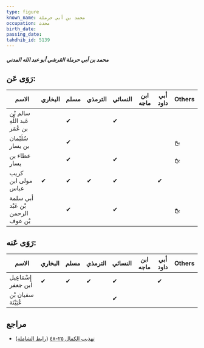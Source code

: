 ```yaml
---
type: figure
known_name: محمد بن أبي حرملة
occupation: محدث
birth_date:
passing_date:
tahdhib_id: 5139
---
```

##### محمد بن أبي حرملة القرشي أبو عبد الله المدني

## رَوَى عَن:
| الاسم                             | البخاري | مسلم | الترمذي | النسائي | ابن ماجه | أبي داود | Others |
| --------------------------------- | ------- | ---- | ------- | ------- | -------- | -------- | ------ |
| سالم بْن عَبد اللَّهِ بن عُمَر    |         | ✔    |         | ✔       |          |          |        |
| سُلَيْمان بن يسار                 |         | ✔    |         |         |          |          | بخ     |
| عطاء بن يسار                      |         | ✔    |         | ✔       |          |          | بخ     |
| كريب مولى ابن عباس                | ✔       | ✔    | ✔       | ✔       |          | ✔        |        |
| أبي سلمة بْن عَبْد الرحمن بْن عوف |         | ✔    |         | ✔       |          |          | بخ     |
## رَوَى عَنه:
| الاسم                | البخاري | مسلم | الترمذي | النسائي | ابن ماجه | أبي داود | Others |
| -------------------- | ------- | ---- | ------- | ------- | -------- | -------- | ------ |
| إِسْمَاعِيل ابن جعفر | ✔       | ✔    | ✔       | ✔       |          | ✔        |        |
| سفيان بْن عُيَيْنَة  |         |      |         | ✔       |          |          |        |
## مراجع
- [تهذيب الكمال ٢٥-٤٨](obsidian://open?vault=Tahdhib-al-Kamal&file=Figures/٥١٣٩-محمد%20بن%20أبي%20حرملة%20القرشي%20أبو%20عبد%20الله%20المدني) ([رابط الشاملة](https://shamela.ws/book/3722/13141))
